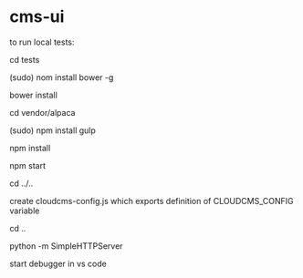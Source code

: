 # cms-ui

to run local tests:

cd tests

(sudo) nom install bower -g

bower install

cd vendor/alpaca

(sudo) npm install gulp

npm install

npm start

cd ../..


create cloudcms-config.js which exports definition of CLOUDCMS_CONFIG variable


cd ..

python -m SimpleHTTPServer


start debugger in vs code
